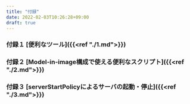 ```yaml
---
title: "付録"
date: 2022-02-03T10:26:28+09:00
draft: true
---
```


### 付録１ [便利なツール]({{<ref "./1.md">}})  
### 付録２ [Model-in-image構成で使える便利なスクリプト]({{<ref "./2.md">}})  
### 付録３ [serverStartPolicyによるサーバの起動・停止]({{<ref "./3.md">}})   

